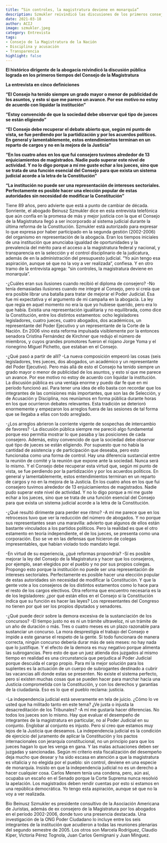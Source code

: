 ```yaml
---
title: “Sin controles, la magistratura deviene en monarquía”
description: Szmukler reivindicó las discusiones de los primeros consejeros.
date: 2021-03-18
author: ACIJ
image: szmukler.jpeg
category: Entrevista
tags:
- Consejo de la Magistratura de la Nación
- Disciplina y acusación
- Transparencia
highlight: false
---
```



**El histórico dirigente de la abogacía reivindicó la discusión pública lograda en los primeros tiempos del Consejo de la Magistratura**

**La entrevista en cinco definiciones**

**“El Consejo ha tenido siempre un grado mayor o menor de publicidad de los asuntos, y esto sí que me parece un avance. Por ese motivo no estoy de acuerdo con liquidar la institución”**

**“Estoy convencido de que la sociedad debe observar qué tipo de jueces se están eligiendo”**

**“El Consejo debe recuperar el debate abierto que, según mi punto de vista, se fue perdiendo por la partidización y por los acuerdos políticos. En general y lamentablemente, estos entendimientos terminan en un reparto de cargos y no en la mejora de la Justicia”** 

**“En los cuatro años en los que fui consejero tuvimos alrededor de 13 enjuiciamientos de magistrados. Nadie pudo superar este nivel de actividad. Y no lo digo porque a mí me guste echar a los jueces, sino que se trata de una función esencial del Consejo para que exista un sistema judicial acorde a la letra de la Constitución”**

**“La institución no puede ser una representación de intereses sectoriales. Perfectamente es posible hacer una elección popular de estas autoridades sin necesidad de modificar la Constitución”**



Tiene 89 años, pero advierte que está a punto de cambiar de década. Sonriente, el abogado Beinusz Szmukler dice en esta entrevista telefónica que aún confía en la promesa de más y mejor justicia con la que el Consejo de la Magistratura llegó a ser incorporado al sistema judicial durante la última reforma de la Constitución. Szmukler está autorizado para expresar lo que expresa por haber participado en la segunda gestión (2002-2006) del organismo en representación de la abogacía. Eran los tiempos iniciales de una institución que anunciaba igualdad de oportunidades y la prevalencia del mérito para el acceso a la magistratura federal y nacional, y transparencia en la selección y el control disciplinario de la judicatura, además de en la administración del presupuesto judicial. “Yo aún tengo esa aspiración, aunque sé que no la voy a ver realizada”, confiesa. Y en otro tramo de la entrevista agrega: “sin controles, la magistratura deviene en monarquía”.

-¿Cuáles eran sus ilusiones cuando recibió el diploma de consejero?
-No tenía demasiadas ilusiones cuando me integré al Consejo, pero sí creía que era posible librar una batalla para tratar de mejorar el Poder Judicial. Esa fue mi expectativa y el argumento de mi campaña en la abogacía. La ley que regía en aquel momento no era la que yo hubiese querido, pero era lo que había. Existía una representación igualitaria y no equilibrada, como dice la Constitución, entre los distintos estamentos: ocho legisladores legisladores, cuatro jueces, cuatro abogados, dos académicos, un representante del Poder Ejecutivo y un representante de la Corte de la Nación. En 2006 vino esta reforma impulsada visiblemente por la entonces senadora Cristina Fernández de Kirchner que redujo el número de miembros, y cuyos grandes promotores fueron el riojano Jorge Yoma y el rionegrino Miguel Pichetto, que estaban en el Consejo. 

-¿Qué pasó a partir de allí?
-La nueva composición empeoró las cosas (seis legisladores, tres jueces, dos abogados, un académico y un representante del Poder Ejecutivo). Pero más allá de esto el Consejo ha tenido siempre un grado mayor o menor de publicidad de los asuntos, y esto sí que me parece un avance. Por ese motivo no estoy de acuerdo con liquidar la institución. La discusión pública es una ventaja enorme y puedo dar fe que en mi período funcionó así. Para tener una idea de ello basta con recordar que los integrantes de las comisiones más importantes, que son las de Selección, y de Acusación y Disciplina, nos reuníamos en forma pública durante horas en los que ocurrieron debates relevantes. Esta tradición se deterioró enormemente y empezaron los arreglos fuera de las sesiones de tal forma que se llegaba a ellas con todo arreglado.

-¿Los arreglos abrieron la corriente vigente de sospechas de intercambio de favores?
-La discusión pública siempre me pareció algo fundamental porque eso permitía mostrar lo que pasaba y las posiciones de cada consejero. Además, estoy convencido de que la sociedad debe observar qué tipo de jueces se están eligiendo. Por supuesto que no había la cantidad de asistencia y de participación que deseaba, pero esto funcionaba como una forma de control. Hay una diferencia sustancial entre la reunión de comité y la reunión que expone ante la sociedad. Nunca será lo mismo. Y el Consejo debe recuperar esta virtud que, según mi punto de vista, se fue perdiendo por la partidización y por los acuerdos políticos. En general y lamentablemente, estos entendimientos terminan en un reparto de cargos y no en la mejora de la Justicia. En los cuatro años en los que fui consejero tuvimos alrededor de 13 enjuiciamientos de magistrados. Nadie pudo superar este nivel de actividad. Y no lo digo porque a mí me guste echar a los jueces, sino que se trata de una función esencial del Consejo para que exista un sistema judicial acorde a la letra de la Constitución.

-¿Qué resultó dirimente para perder ese ritmo?
-A mí me parece que en los retrocesos tuvo que ver la reducción del número de abogados. Y no porque sus representantes sean una maravilla: advierto que algunos de ellos están bastante vinculados a los partidos políticos. Pero la realidad es que el otro estamento en teoría independiente, el de los jueces, se presenta como una corporación. Eso se ve en las defensas que hicieron de colegas impresentables, que habían violado todo mandato legal. 

-En virtud de su experiencia, ¿qué reformas propondría?
-Sí es posible mejorar la ley del Consejo de la Magistratura y hacer que los consejeros, por ejemplo, sean elegidos por el pueblo y no por sus propios colegas. Propongo esto porque la institución no puede ser una representación de intereses sectoriales. Perfectamente es posible hacer una elección popular de estas autoridades sin necesidad de modificar la Constitución. Y que la gente vote a los consejeros de los distintos estamentos como lo hace para el resto de los cargos electivos. Otra reforma que encuentro necesaria es la de los legisladores: ¿por qué están ellos en el Consejo si la Constitución indica que su función es hacer las leyes? Los representantes del Congreso no tienen por qué ser los propios diputados y senadores.

-¿Qué puede decir sobre la demora excesiva de la sustanciación de los concursos?
-El tiempo justo no es ni un trámite ultraveloz, ni un trámite de un año de duración o más. Tres o cuatro meses es un plazo razonable para sustanciar un concurso. La mora desprestigia el trabajo del Consejo e impide a este ganarse el respeto de la gente. Si todo funcionara de manera correcta, ningún concurso debería durar más de seis meses: no hay nada que lo justifique. Y el efecto de la demora es muy negativo porque alimenta las subrogancias. Pero esto de que un juez atienda dos juzgados al mismo tiempo en realidad es una circunstancia que perjudica al Poder Judicial porque descuida el cargo propio. Para mí la mejor solución para los suplentes es la actuación de un cuerpo de subrogantes destinado a cubrir las vacancias allí donde estas se presenten. No existe el sistema perfecto, pero sí existen muchas cosas que se pueden hacer para marchar hacia una Justicia comprometida con la Constitución, y con los derechos y garantías de la ciudadanía. Eso es lo que el pueblo reclama: justicia.

-La independencia judicial está severamente en tela de juicio. ¿Cómo lo ve usted que ha militado tanto en este tema? ¿Ve justa o injusta la desacreditación de los Tribunales?
-A mí me gustaría hacer diferencias. No todos los jueces son lo mismo. Hay que evaluar el desempeño de integrantes de la magistratura en particular, no al Poder Judicial en su conjunto. Englobar al conjunto es injusto. Pero sí creo que estamos muy lejos de la Justicia que deseamos. La independencia judicial es la condición de ejercicio del juramento de aplicar la Constitución y los pactos internacionales con jerarquía constitucional, no un principio para que los jueces hagan lo que les venga en gana. Y las malas actuaciones deben ser juzgadas y sancionadas. Según mi criterio esta fiscalización del desempeño deja mucho que desear y ha sido escasa en atención a que la magistratura es vitalicia y no elegida por el pueblo: sin control, deviene en una especie de monarquía. Insisto en que la independencia judicial no es un derecho a hacer cualquier cosa. Carlos Menem tenía una condena, pero, aún así, ocupaba un escaño en el Senado porque la Corte Suprema nunca resolvió la apelación. Los magistrados deben rendir cuentas por esto si estamos en una república democrática. Yo tengo esta aspiración, aunque sé que no la voy a ver realizada.

Bio
Beinusz Szmukler es presidente consultivo de la Asociación Americana de Juristas, además de ex consejero de la Magistratura por los abogados en el período 2002-2006, donde tuvo una presencia destacada. Una investigación de la ONG Poder Ciudadano lo incluye entre los seis integrantes de la institución que acudieron a todas las reuniones plenarias del segundo semestre de 2005. Los otros son Marcela Rodríguez, Claudio Kiper, Victoria Pérez Tognola, Juan Carlos Gemignani y Juan Mínguez.


